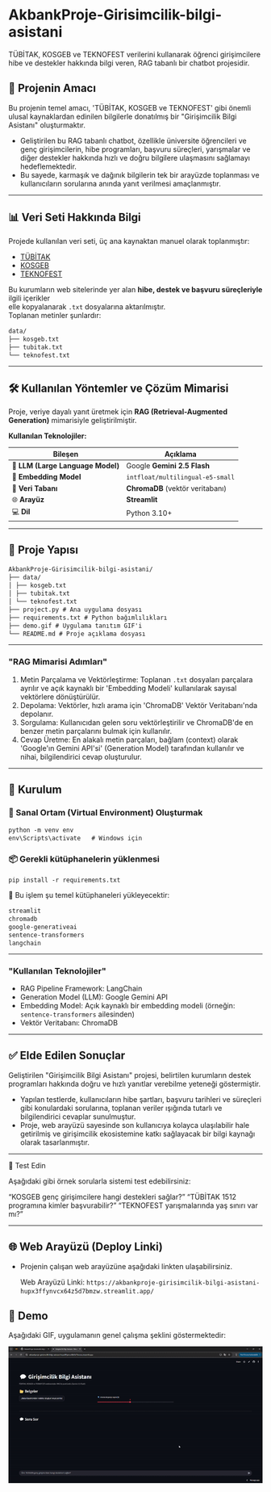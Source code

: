 # AkbankProje-Girisimcilik-bilgi-asistani
  TÜBİTAK, KOSGEB ve TEKNOFEST verilerini kullanarak öğrenci girişimcilere hibe ve destekler hakkında bilgi veren, RAG tabanlı bir chatbot projesidir.

## 🚀 Projenin Amacı

  Bu projenin temel amacı, 'TÜBİTAK, KOSGEB ve TEKNOFEST' gibi önemli ulusal kaynaklardan edinilen bilgilerle donatılmış bir "Girişimcilik Bilgi Asistanı" oluşturmaktır.

-  Geliştirilen bu RAG tabanlı chatbot, özellikle üniversite öğrencileri ve genç girişimcilerin, hibe programları, başvuru süreçleri, yarışmalar ve diğer destekler hakkında hızlı ve doğru bilgilere ulaşmasını sağlamayı hedeflemektedir.
-  Bu sayede, karmaşık ve dağınık bilgilerin tek bir arayüzde toplanması ve kullanıcıların sorularına anında yanıt verilmesi amaçlanmıştır.

---

## 📊 Veri Seti Hakkında Bilgi

Projede kullanılan veri seti, üç ana kaynaktan manuel olarak toplanmıştır:

- [TÜBİTAK](https://www.tubitak.gov.tr/)
- [KOSGEB](https://www.kosgeb.gov.tr/)
- [TEKNOFEST](https://www.teknofest.org/)

Bu kurumların web sitelerinde yer alan **hibe, destek ve başvuru süreçleriyle** ilgili içerikler  
elle kopyalanarak `.txt` dosyalarına aktarılmıştır.  
Toplanan metinler şunlardır:

```
data/
├── kosgeb.txt
├── tubitak.txt
└── teknofest.txt
```

---

## 🛠️ Kullanılan Yöntemler ve Çözüm Mimarisi

Proje, veriye dayalı yanıt üretmek için **RAG (Retrieval-Augmented Generation)** mimarisiyle geliştirilmiştir.

**Kullanılan Teknolojiler:**

| Bileşen | Açıklama |
|----------|-----------|
| 💬 **LLM (Large Language Model)** | Google **Gemini 2.5 Flash** |
| 🧭 **Embedding Model** | `intfloat/multilingual-e5-small` |
| 🧮 **Veri Tabanı** | **ChromaDB** (vektör veritabanı) |
| 🌐 **Arayüz** | **Streamlit** |
| 💻 **Dil** | Python 3.10+ |

---

## 🧱 Proje Yapısı
```
AkbankProje-Girisimcilik-bilgi-asistani/
├── data/
│ ├── kosgeb.txt
│ ├── tubitak.txt
│ └── teknofest.txt
├── project.py # Ana uygulama dosyası
├── requirements.txt # Python bağımlılıkları
├── demo.gif # Uygulama tanıtım GIF'i
└── README.md # Proje açıklama dosyası
```

---

### "RAG Mimarisi Adımları"

1. Metin Parçalama ve Vektörleştirme: Toplanan `.txt` dosyaları parçalara ayrılır ve açık kaynaklı bir 'Embedding Modeli' kullanılarak sayısal vektörlere dönüştürülür.
2. Depolama: Vektörler, hızlı arama için 'ChromaDB' Vektör Veritabanı'nda depolanır.
3. Sorgulama: Kullanıcıdan gelen soru vektörleştirilir ve ChromaDB'de en benzer metin parçalarını bulmak için kullanılır.
4. Cevap Üretme: En alakalı metin parçaları, bağlam (context) olarak 'Google'ın Gemini API'si' (Generation Model) tarafından kullanılır ve nihai, bilgilendirici cevap oluşturulur.

---

## 🌼 Kurulum

### 🧱 Sanal Ortam (Virtual Environment) Oluşturmak

```
python -m venv env
env\Scripts\activate   # Windows için

```
### 📦 Gerekli kütüphanelerin yüklenmesi
```
pip install -r requirements.txt
```

🧩 Bu işlem şu temel kütüphaneleri yükleyecektir:
```
streamlit
chromadb
google-generativeai
sentence-transformers
langchain
```
--- 

### "Kullanılan Teknolojiler"

-  RAG Pipeline Framework: LangChain
-  Generation Model (LLM): Google Gemini API
-  Embedding Model: Açık kaynaklı bir embedding modeli (örneğin: `sentence-transformers` ailesinden)
-  Vektör Veritabanı: ChromaDB

---

## ✅ Elde Edilen Sonuçlar

Geliştirilen "Girişimcilik Bilgi Asistanı" projesi, belirtilen kurumların destek programları hakkında doğru ve hızlı yanıtlar verebilme yeteneği göstermiştir.
-  Yapılan testlerde, kullanıcıların hibe şartları, başvuru tarihleri ve süreçleri gibi konulardaki sorularına, toplanan veriler ışığında tutarlı ve bilgilendirici cevaplar sunulmuştur.
-  Proje, web arayüzü sayesinde son kullanıcıya kolayca ulaşılabilir hale getirilmiş ve girişimcilik ekosistemine katkı sağlayacak bir bilgi kaynağı olarak tasarlanmıştır.

---

🧭 Test Edin

Aşağıdaki gibi örnek sorularla sistemi test edebilirsiniz:

“KOSGEB genç girişimcilere hangi destekleri sağlar?”
“TÜBİTAK 1512 programına kimler başvurabilir?”
“TEKNOFEST yarışmalarında yaş sınırı var mı?”

---

## 🌐 Web Arayüzü (Deploy Linki)

-  Projenin çalışan web arayüzüne aşağıdaki linkten ulaşabilirsiniz.

    Web Arayüzü Linki: `https://akbankproje-girisimcilik-bilgi-asistani-hupx3ffynvcx64z5d7bmzw.streamlit.app/`
   
## 🎥 Demo
Aşağıdaki GIF, uygulamanın genel çalışma şeklini göstermektedir:

<p align="center">
  <img src="./demo.gif" alt="Uygulama Tanıtımı" width="800"/>
</p>

   

